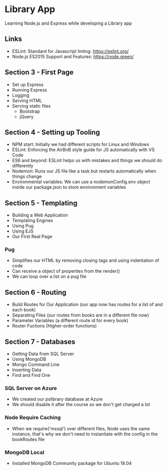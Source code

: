 # Library App

Learning Node.js and Express while developing a Library app

## Links

- ESLint: Standard for Javascript linting: https://eslint.org/
- Node.js ES2015 Support and Features: https://node.green/

## Section 3 - First Page

- Set up Express
- Running Express
- Logging
- Serving HTML
- Serving static files
  - Bootstrap
  - jQuery

## Section 4 - Setting up Tooling

- NPM start: Initially we had different scripts for Linux and Windows
- ESLint: Enforcing the AirBnB style guide for JS automatically with VS Code
- ES6 and beyond: ESLint helps us with mistakes and things we should do differently
- Nodemon: Runs our JS file like a task but restarts automatically when things change
- Environmental variables: We can use a nodemonConfig.env object inside our package.json to store environment variables

## Section 5 - Templating

- Building a Web Application
- Templating Engines
- Using Pug
- Using EJS
- Our First Real Page

### Pug
  - Simplifies our HTML by removing closing tags and using indentation of code
  - Can receive a object of properties from the render()
  - We can loop over a list on a pug file

## Section 6 - Routing
- Build Routes for Our Application (our app now has routes for a list of and each book)
- Separating Files (our routes from books are in a different file now)
- Parameter Variables (a different route id for every book)
- Router Fuctions (Higher-order functions)

## Section 7 - Databases
- Getting Data from SQL Server
- Using MongoDB
- Mongo Command Line
- Inserting Data
- Find and Find One

### SQL Server on Azure
- We created our pslibrary database at Azure
- We should disable it after the course so we don't get charged a lot

### Node Require Caching
- When we require('mssql') over different files, Node uses the same instance, that's why we don't need to instantiate with the config in the bookRoutes file

### MongoDB Local
- Installed MongoDB Community package for Ubuntu 18.04